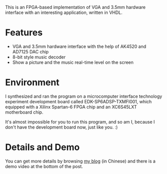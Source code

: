 This is an FPGA-based implementation of VGA and 3.5mm hardware interface with an interesting application, written in VHDL.

# Features

* VGA and 3.5mm hardware interface with the help of AK4520 and AD7125 DAC chip
* 8-bit style music decoder
* Show a picture and the music real-time level on the screen

# Environment

I synthesized and ran the program on a microcomputer interface technology experiment development board called EDK-SP6ADSP-TXMFI001, which equipped with a Xilinx Spartan-6 FPGA chip and an XC6S45LXT motherboard chip.

It's almost impossible for you to run this program, and so am I, because I don't have the development board now, just like you. :)

# Details and Demo

You can get more details by browsing [my blog](https://fanzheng.org/archives/38) (in Chinese) and there is a demo video at the bottom of the post.
